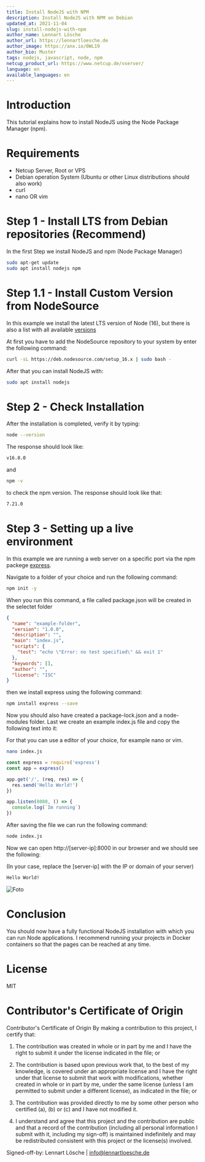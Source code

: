 ```yaml
---
title: Install NodeJS with NPM
description: Install NodeJS with NPM on Debian
updated_at: 2021-11-04
slug: install-nodejs-with-npm
author_name: Lennart Lösche
author_url: https://lennartloesche.de
author_image: https://anx.io/0WL19
author_bio: Muster
tags: nodejs, javascript, node, npm
netcup_product_url: https://www.netcup.de/vserver/
language: en
available_languages: en
---
```


# Introduction
This tutorial explains how to install NodeJS using the Node Package Manager (npm).

# Requirements
- Netcup Server, Root or VPS
- Debian operation System (Ubuntu or other Linux distributions should also work)
- curl
- nano OR vim

# Step 1 - Install LTS from Debian repositories (Recommend)
In the first Step we install NodeJS and npm (Node Package Manager)
```bash
sudo apt-get update
sudo apt install nodejs npm
```

# Step 1.1 - Install Custom Version from NodeSource
In this example we install the latest LTS version of Node (16), but there is also a list with all available [versions](https://github.com/nodesource/distributions)

At first you have to add the NodeSource repository to your system by enter the following command:
```bash
curl -sL https://deb.nodesource.com/setup_16.x | sudo bash -
```
After that you can install NodeJS with:
```bash
sudo apt install nodejs
```

# Step 2 - Check Installation
After the installation is completed, verify it by typing:
```bash
node --version
```
The response should look like:
```bash
v16.8.0
```

and

```bash
npm -v
```
to check the npm version. The response should look like that:
```bash
7.21.0
```

# Step 3 - Setting up a live environment

In this example we are running a web server on a specific port via the npm packege [express](https://expressjs.com/).

Navigate to a folder of your choice and run the following command:
```bash
npm init -y
```
When you run this command, a file called package.json will be created in the selectet folder
```json
{
  "name": "example-folder",
  "version": "1.0.0",
  "description": "",
  "main": "index.js",
  "scripts": {
    "test": "echo \"Error: no test specified\" && exit 1"
  },
  "keywords": [],
  "author": "",
  "license": "ISC"
}
```
then we install express using the following command:
```bash
npm install express --save
```
Now you should also have created a package-lock.json and a node-modules folder.
Last we create an example index.js file and copy the following text into it:

For that you can use a editor of your choice, for example nano or vim.
```bash
nano index.js
```
```js
const express = require('express')
const app = express()

app.get('/', (req, res) => {
  res.send('Hello World!')
})

app.listen(8080, () => {
  console.log(`Im running`)
})
```
After saving the file we can run the following command:
```bash
node index.js
```
Now we can open http://[server-ip]:8000 in our browser and we should see the following:

(In your case, replace the [server-ip] with the IP or domain of your server)
```txt
Hello World!
```
![Foto](https://i.imgur.com/rCVjlpz.png)

# Conclusion
You should now have a fully functional NodeJS installation with which you can run Node applications.
I recommend running your projects in Docker containers so that the pages can be reached at any time.

# License
MIT

# Contributor's Certificate of Origin
Contributor's Certificate of Origin By making a contribution to this project, I certify that:

1) The contribution was created in whole or in part by me and I have the right to submit it under the license indicated in the file; or

2) The contribution is based upon previous work that, to the best of my knowledge, is covered under an appropriate license and I have the right under that license to submit that work with modifications, whether created in whole or in part by me, under the same license (unless I am permitted to submit under a different license), as indicated in the file; or

3) The contribution was provided directly to me by some other person who certified (a), (b) or (c) and I have not modified it.

4) I understand and agree that this project and the contribution are public and that a record of the contribution (including all personal information I submit with it, including my sign-off) is maintained indefinitely and may be redistributed consistent with this project or the license(s) involved.

Signed-off-by: Lennart Lösche | <info@lennartloesche.de>